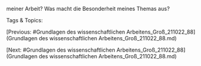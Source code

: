 meiner Arbeit?
Was macht die 
Besonderheit 
meines Themas 
aus?

   Tags & Topics:
   

[Previous: #Grundlagen des wissenschaftlichen Arbeitens_Groß_211022_88](Grundlagen des wissenschaftlichen Arbeitens_Groß_211022_88.md)

[Next: #Grundlagen des wissenschaftlichen Arbeitens_Groß_211022_88](Grundlagen des wissenschaftlichen Arbeitens_Groß_211022_88.md)